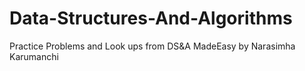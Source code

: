 Data-Structures-And-Algorithms
==============================

Practice Problems and Look ups from DS&amp;A MadeEasy by Narasimha Karumanchi
